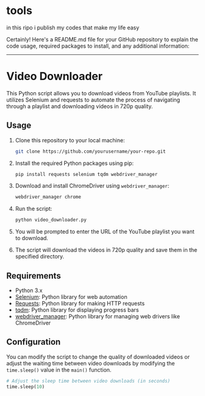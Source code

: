 # tools
in this ripo i publish my codes that make my life easy 

Certainly! Here's a README.md file for your GitHub repository to explain the code usage, required packages to install, and any additional information:

---

# Video Downloader

This Python script allows you to download videos from YouTube playlists. It utilizes Selenium and requests to automate the process of navigating through a playlist and downloading videos in 720p quality.

## Usage

1. Clone this repository to your local machine:

   ```bash
   git clone https://github.com/yourusername/your-repo.git
   ```

2. Install the required Python packages using pip:

   ```bash
   pip install requests selenium tqdm webdriver_manager
   ```

3. Download and install ChromeDriver using `webdriver_manager`:

   ```bash
   webdriver_manager chrome
   ```

4. Run the script:

   ```bash
   python video_downloader.py
   ```

5. You will be prompted to enter the URL of the YouTube playlist you want to download.

6. The script will download the videos in 720p quality and save them in the specified directory.

## Requirements

- Python 3.x
- [Selenium](https://pypi.org/project/selenium/): Python library for web automation
- [Requests](https://pypi.org/project/requests/): Python library for making HTTP requests
- [tqdm](https://pypi.org/project/tqdm/): Python library for displaying progress bars
- [webdriver_manager](https://pypi.org/project/webdriver-manager/): Python library for managing web drivers like ChromeDriver

## Configuration

You can modify the script to change the quality of downloaded videos or adjust the waiting time between video downloads by modifying the `time.sleep()` value in the `main()` function.

```python
# Adjust the sleep time between video downloads (in seconds)
time.sleep(10)
```
